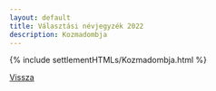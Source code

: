 ```yaml
---
layout: default
title: Választási névjegyzék 2022
description: Kozmadombja
---
```


{% include settlementHTMLs/Kozmadombja.html %}

[Vissza](../)